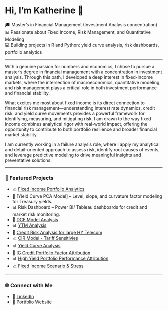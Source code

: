 # Hi, I’m Katherine 👋  

🎓 Master’s in Financial Management (Investment Analysis concentration)  
📊 Passionate about Fixed Income, Risk Management, and Quantitative Modeling  
💻 Building projects in R and Python: yield curve analysis, risk dashboards, portfolio analytics  

---

With a genuine passion for numbers and economics, I chose to pursue a master’s degree in financial management with a concentration in investment analysis. Through this path, I developed a deep interest in fixed-income markets, where the intersection of macroeconomics, quantitative modeling, and risk management plays a critical role in both investment performance and financial stability.

What excites me most about fixed income is its direct connection to financial risk management—understanding interest rate dynamics, credit risk, and yield curve movements provides a powerful framework for identifying, measuring, and mitigating risk. I am drawn to the way fixed income combines analytical rigor with real-world impact, offering the opportunity to contribute to both portfolio resilience and broader financial market stability.

I am currently working in a failure analysis role, where I apply my analytical and detail-oriented approach to assess risk, identify root causes of events, and leverage predictive modeling to drive meaningful insights and preventative solutions.

---

### 🚀 Featured Projects
- 📈 [Fixed Income Portfolio Analytics](docs/memo_templates/FI_model_portfolio.md)
- 🏦 [Yield Curve PCA Model] – Level, slope, and curvature factor modeling for Treasury yields.  
- 📊 Risk Dashboard – Power BI/ Tableau dashboards for credit and market risk monitoring.
- 🏦 [DCF Model Analysis](DCF_Analysis.ipynb)
- 📊 [YTM Analysis](YTM_analysis.ipynb)
- 🏦 [Credit Risk Analysis for large HY Telecom](MertonModel_Large_HY_Telecom.ipynb)
- 📈 [CIR Model - Tariff Sensitivies](CIR_Tariff_Sensitive-2.ipynb)
- 📊 [Yield Curve Analysis](https://github.com/katcohen/Fixed_income_Analysis/blob/main/Fixed-Income_Yield%20Curves%2C%20Bond%20Pricing%2C%20Duration%20%26%20Convexity.ipynb)
- 🏦 [IG Credit Portfolio Factor Attribution](docs/memo_templates/factor_attrib_analysis.md)
- 📊 [High Yield Portfolio Performance Attribution](docs/memo_templates/performance_attrib_memo.md)
- 📈 [Fixed Income Scenario & Stress](docs/memo_templates/stress_analyst_memo.md)

---

### 🌐 Connect with Me
- 💼 [LinkedIn](https://www.linkedin.com/in/katherinecohen1010/)
- 📂 [Portfolio Website](https://sites.google.com/view/Katherine-Cohen)  

